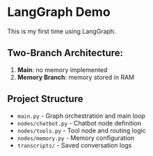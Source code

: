 # LangGraph Demo
This is my first time using LangGraph.


## **Two-Branch Architecture:**

1. **Main**: no memory implemented
2. **Memory Branch**: memory stored in RAM

## Project Structure

- `main.py` - Graph orchestration and main loop
- `nodes/chatbot.py` - Chatbot node definition
- `nodes/tools.py` - Tool node and routing logic
- `nodes/memory.py` - Memory configuration
- `transcripts/` - Saved conversation logs

